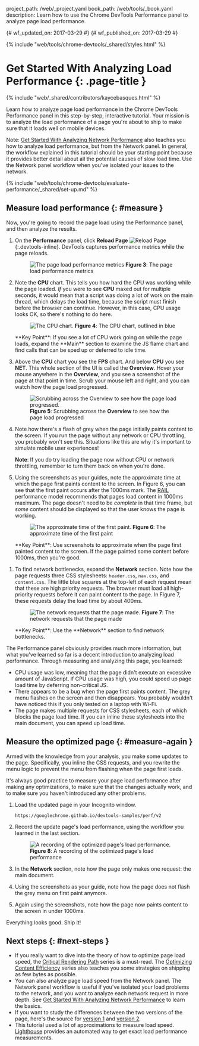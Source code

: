 project_path: /web/_project.yaml
book_path: /web/tools/_book.yaml
description: Learn how to use the Chrome DevTools Performance panel to analyze page load performance.

{# wf_updated_on: 2017-03-29 #}
{# wf_published_on: 2017-03-29 #}

{% include "web/tools/chrome-devtools/_shared/styles.html" %}

# Get Started With Analyzing Load Performance {: .page-title }

{% include "web/_shared/contributors/kaycebasques.html" %}

Learn how to analyze page load performance in the Chrome DevTools Performance
panel in this step-by-step, interactive tutorial.
Your mission is to analyze the load performance of a page you're about to
ship to make sure that it loads well on mobile devices.

Note: [Get Started With Analyzing Network Performance][net] also teaches
you how to analyze load performance, but from the Network panel. In general,
the workflow explained in this tutorial should be your starting point because
it provides better detail about all the potential causes of slow load time.
Use the Network panel workflow when you've isolated your issues to the
network.

[net]: /web/tools/chrome-devtools/network-performance/

{% include "web/tools/chrome-devtools/evaluate-performance/_shared/set-up.md" %}

## Measure load performance {: #measure }

Now, you're going to record the page load using the Performance
panel, and then analyze the results.

1. On the **Performance** panel, click **Reload Page**
   ![Reload Page][reload]{:.devtools-inline}. DevTools captures performance
   metrics while the page reloads.

     <figure>
       <img src="imgs/load-recording.png"
         alt="The page load performance metrics"
       <figcaption>
         <b>Figure 3</b>: The page load performance metrics
       </figcaption>
     </figure>

1. Note the **CPU** chart. This tells you how hard the
   CPU was working while the page loaded. *If* you were to see **CPU** maxed
   out for multiple seconds, it would mean that a script was doing a lot of
   work on the main thread, which delays the load time, because the script
   must finish before the browser can continue. However, in this case,
   CPU usage looks OK, so there's nothing to do here.

     <figure>
       <img src="imgs/cpu.svg"
         alt="The CPU chart."
       <figcaption>
         <b>Figure 4</b>: The CPU chart, outlined in blue
       </figcaption>
     </figure>

     <aside class="key-point">
       **Key Point**: If you see a lot of CPU work going on while the page
       loads, expand the **Main** section to examine the JS flame chart and
       find calls that can be sped up or deferred to idle time.
     </aside>

1. Above the **CPU** chart you see the **FPS** chart. And below **CPU** you
   see **NET**. This whole section of the UI is called the **Overview**. Hover
   your mouse anywhere in the **Overview**, and you see a screenshot of the
   page at that point in time. Scrub your mouse left and right, and you can
   watch how the page load progressed.

     <figure>
       <img src="imgs/scrub.gif"
         alt="Scrubbing across the Overview to see how the page load
              progressed."
       <figcaption style="display:block">
         <b>Figure 5</b>: Scrubbing across the <b>Overview</b> to see how the
         page load progressed
       </figcaption>
     </figure>

1. Note how there's a flash of grey when the page initially paints content
   to the screen. If you run the page without any network or CPU throttling,
   you probably won't see this. Situations like this are why it's important
   to simulate mobile user experiences!

     <aside class="note">
       <b>Note</b>: If you do try loading the page now without CPU or
       network throttling, remember to turn them back on when you're done.
     </aside>

1. Using the screenshots as your guides, note the approximate time at which
   the page first paints content to the screen. In Figure 6, you can see
   that the first paint occurs after the 1000ms mark. The [RAIL][RAIL]
   performance model recommends that pages load content in 1000ms maximum.
   The page doesn't need to be *complete* in that time frame, but *some*
   content should be displayed so that the user knows the page is working.

     <figure>
       <img src="imgs/first-paint.png"
         alt="The approximate time of the first paint."
       <figcaption>
         <b>Figure 6</b>: The approximate time of the first paint
       </figcaption>
     </figure>

     <aside class="key-point">
       **Key Point**: Use screenshots to approximate when the page first
       painted content to the screen. If the page painted some content before
       1000ms, then you're good.
     </aside>

[RAIL]: /web/fundamentals/performance/rail#load

1. To find network bottlenecks, expand the **Network** section. Note how
   the page requests three CSS stylesheets: `header.css`, `nav.css`, and
   `content.css`. The little blue squares at the top-left of each request
   mean that these are high priority requests. The browser must load all
   high-priority requests before it can paint content to the page. In
   Figure 7, these requests delay the load time by about 400ms.

     <figure>
       <img src="imgs/requests.png"
         alt="The network requests that the page made."
       <figcaption>
         <b>Figure 7</b>: The network requests that the page made
       </figcaption>
     </figure>

     <aside class="key-point">
       **Key Point**: Use the **Network** section to find network bottlenecks.
     </aside>

The Performance panel obviously provides much more information, but what
you've learned so far is a decent introduction to analyzing load performance.
Through measuring and analyzing this page, you learned:

* CPU usage was low, meaning that the page didn't execute an
  excessive amount of JavaScript. If CPU usage was high, you could speed up
  page load time by deferring non-critical JS.
* There appears to be a bug when the page first paints content. The grey
  menu flashes on the screen and then disappears. You probably wouldn't have
  noticed this if you only tested on a laptop with Wi-Fi.
* The page makes multiple requests for CSS stylesheets, each of which blocks
  the page load time. If you can inline these stylesheets into the main
  document, you can speed up load time.

[reload]: imgs/reload-page.png

## Measure the optimized page {: #measure-again }

Armed with the knowledge from your analysis, you make some updates to
the page. Specifically, you inline the CSS requests, and you rewrite the
menu logic to prevent the menu from flashing when the page first loads.

It's always good practice to measure your page load performance
after making any optimizations, to make sure that the changes actually
work, and to make sure you haven't introduced any other problems.

1. Load the updated page in your Incognito window.

     `https://googlechrome.github.io/devtools-samples/perf/v2`

1. Record the update page's load performance, using the workflow you
   learned in the last section.

     <figure>
       <img src="imgs/optimized.png"
         alt="A recording of the optimized page's load performance."
       <figcaption>
         <b>Figure 8</b>: A recording of the optimized page's load performance
       </figcaption>
     </figure>

1. In the **Network** section, note how the page only makes one request:
   the main document.

1. Using the screenshots as your guide, note how the page does not flash
   the grey menu on first paint anymore.

1. Again using the screenshots, note how the page now paints content to the
   screen in under 1000ms.

Everything looks good. Ship it!

## Next steps {: #next-steps }

* If you really want to dive into the theory of how to optimize page load
  speed, the [Critical Rendering Path][CRP] series is a must-read. The
  [Optimizing Content Efficiency][OCE] series also teaches you some strategies
  on shipping as few bytes as possible.
* You can also analyze page load speed from the Network panel. The Network
  panel workflow is useful if you've isolated your load problems to the
  network, and you want to analyze each network request in more depth.
  See [Get Started With Analyzing Network Performance][NETGS] to learn the
  basics.
* If you want to study the differences between the two versions of the page,
  here's the source for [version 1][v1] and [version 2][v2].
* This tutorial used a lot of approximations to measure load speed. 
  [Lighthouse][LH] provides an automated way to get exact load
  performance measurements.

[CRP]: /web/fundamentals/performance/critical-rendering-path/
[NETGS]: /web/tools/chrome-devtools/network-performance/
[OCE]: /web/fundamentals/performance/optimizing-content-efficiency/
[v1]: https://github.com/GoogleChrome/devtools-samples/tree/master/perf/v1
[v2]: https://github.com/GoogleChrome/devtools-samples/tree/master/perf/v2
[LH]: /web/tools/lighthouse
